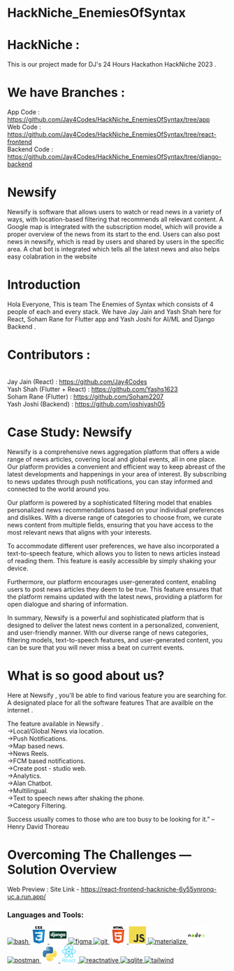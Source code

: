 # HackNiche_EnemiesOfSyntax
# HackNiche :
This is our project made for DJ's 24 Hours Hackathon HackNiche 2023 .

# We have Branches :
App Code : https://github.com/Jay4Codes/HackNiche_EnemiesOfSyntax/tree/app
<br />Web Code : https://github.com/Jay4Codes/HackNiche_EnemiesOfSyntax/tree/react-frontend
<br />Backend Code : https://github.com/Jay4Codes/HackNiche_EnemiesOfSyntax/tree/django-backend 

# Newsify

Newsify is software that allows users to watch or read news in a variety of ways, with location-based filtering that recommends all relevant content. A Google map is integrated with the subscription model, which will provide a proper overview of the news from its start to the end. Users can also post news in newsify, which is read by users and shared by users in the specific area. A chat bot is integrated which tells all the latest news and also helps easy colabration in the website

# Introduction

Hola Everyone, This is team The Enemies of Syntax which consists of 4 people of each and every stack. We have Jay Jain and Yash Shah here for React, Soham Rane for Flutter app and Yash Joshi for AI/ML and Django Backend .

# Contributors :
<br />Jay Jain (React) : https://github.com/Jay4Codes
<br />Yash Shah (Flutter + React) : https://github.com/Yashs1623
<br />Soham Rane (Flutter) : https://github.com/Soham2207
<br />Yash Joshi (Backend) : https://github.com/joshiyash05


# Case Study: Newsify

Newsify is a comprehensive news aggregation platform that offers a wide range of news articles, covering local and global events, all in one place. Our platform provides a convenient and efficient way to keep abreast of the latest developments and happenings in your area of interest. By subscribing to news updates through push notifications, you can stay informed and connected to the world around you.

Our platform is powered by a sophisticated filtering model that enables personalized news recommendations based on your individual preferences and dislikes. With a diverse range of categories to choose from, we curate news content from multiple fields, ensuring that you have access to the most relevant news that aligns with your interests.

To accommodate different user preferences, we have also incorporated a text-to-speech feature, which allows you to listen to news articles instead of reading them. This feature is easily accessible by simply shaking your device.

Furthermore, our platform encourages user-generated content, enabling users to post news articles they deem to be true. This feature ensures that the platform remains updated with the latest news, providing a platform for open dialogue and sharing of information.

In summary, Newsify is a powerful and sophisticated platform that is designed to deliver the latest news content in a personalized, convenient, and user-friendly manner. With our diverse range of news categories, filtering models, text-to-speech features, and user-generated content, you can be sure that you will never miss a beat on current events. 

# What is so good about us?

Here at Newsify , you'll be able to find various feature you are searching for. A designated place for all the software features That are availble on the internet .

The feature available in Newsify .
<br /> ->Local/Global News via location.
<br /> ->Push Notifications.
<br /> ->Map based news. 
<br /> ->News Reels.
<br /> ->FCM based notifications.
<br /> ->Create post - studio web.
<br /> ->Analytics.
<br /> ->Alan Chatbot.
<br /> ->Multilingual.
<br /> ->Text to speech news after shaking the phone.
<br /> ->Category Filtering.


Success usually comes to those who are too busy to be looking for it.” – Henry David Thoreau


# Overcoming The Challenges — Solution Overview
Web Preview : Site Link - https://react-frontend-hackniche-6y55ynronq-uc.a.run.app/


 
<h3 align="left">Languages and Tools:</h3>
<p align="left"> <a href="https://www.gnu.org/software/bash/" target="_blank" rel="noreferrer"> <img src="https://www.vectorlogo.zone/logos/gnu_bash/gnu_bash-icon.svg" alt="bash" width="40" height="40"/> </a> <a href="https://www.w3schools.com/css/" target="_blank" rel="noreferrer"> <img src="https://raw.githubusercontent.com/devicons/devicon/master/icons/css3/css3-original-wordmark.svg" alt="css3" width="40" height="40"/> </a> <a href="https://www.djangoproject.com/" target="_blank" rel="noreferrer"> <img src="https://raw.githubusercontent.com/devicons/devicon/master/icons/django/django-original.svg" alt="django" width="40" height="40"/> </a> <a href="https://www.figma.com/" target="_blank" rel="noreferrer"> <img src="https://www.vectorlogo.zone/logos/figma/figma-icon.svg" alt="figma" width="40" height="40"/> </a> <a href="https://git-scm.com/" target="_blank" rel="noreferrer"> <img src="https://www.vectorlogo.zone/logos/git-scm/git-scm-icon.svg" alt="git" width="40" height="40"/> </a> <a href="https://www.w3.org/html/" target="_blank" rel="noreferrer"> <img src="https://raw.githubusercontent.com/devicons/devicon/master/icons/html5/html5-original-wordmark.svg" alt="html5" width="40" height="40"/> </a> <a href="https://developer.mozilla.org/en-US/docs/Web/JavaScript" target="_blank" rel="noreferrer"> <img src="https://raw.githubusercontent.com/devicons/devicon/master/icons/javascript/javascript-original.svg" alt="javascript" width="40" height="40"/> </a> <a href="https://materializecss.com/" target="_blank" rel="noreferrer"> <img src="https://raw.githubusercontent.com/prplx/svg-logos/5585531d45d294869c4eaab4d7cf2e9c167710a9/svg/materialize.svg" alt="materialize" width="40" height="40"/> </a> <a href="https://nodejs.org" target="_blank" rel="noreferrer"> <img src="https://raw.githubusercontent.com/devicons/devicon/master/icons/nodejs/nodejs-original-wordmark.svg" alt="nodejs" width="40" height="40"/> </a> <a href="https://postman.com" target="_blank" rel="noreferrer"> <img src="https://www.vectorlogo.zone/logos/getpostman/getpostman-icon.svg" alt="postman" width="40" height="40"/> </a> <a href="https://www.python.org" target="_blank" rel="noreferrer"> <img src="https://raw.githubusercontent.com/devicons/devicon/master/icons/python/python-original.svg" alt="python" width="40" height="40"/> </a> <a href="https://reactjs.org/" target="_blank" rel="noreferrer"> <img src="https://raw.githubusercontent.com/devicons/devicon/master/icons/react/react-original-wordmark.svg" alt="react" width="40" height="40"/> </a> <a href="https://reactnative.dev/" target="_blank" rel="noreferrer"> <img src="https://reactnative.dev/img/header_logo.svg" alt="reactnative" width="40" height="40"/> </a> <a href="https://www.sqlite.org/" target="_blank" rel="noreferrer"> <img src="https://www.vectorlogo.zone/logos/sqlite/sqlite-icon.svg" alt="sqlite" width="40" height="40"/> </a> <a href="https://tailwindcss.com/" target="_blank" rel="noreferrer"> <img src="https://www.vectorlogo.zone/logos/tailwindcss/tailwindcss-icon.svg" alt="tailwind" width="40" height="40"/> </a> </p>
